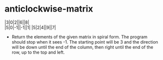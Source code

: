 # anticlockwise-matrix

|3|0|2||6||8|  
|5|0|-1||-1||1|
|5|2|4||9||7|


* Return the elements of the given matrix in spiral form. The program should stop when it sees -1. The starting point will be 3 and the direction will be down until the end of the column, then right until the end of the row, up to the top and left.
